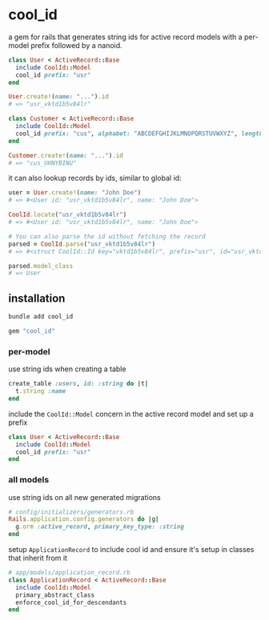 # cool_id

a gem for rails that generates string ids for active record models with a per-model prefix followed by a nanoid.

```ruby
class User < ActiveRecord::Base
  include CoolId::Model
  cool_id prefix: "usr"
end

User.create!(name: "...").id
# => "usr_vktd1b5v84lr"

class Customer < ActiveRecord::Base
  include CoolId::Model
  cool_id prefix: "cus", alphabet: "ABCDEFGHIJKLMNOPQRSTUVWXYZ", length: 8
end

Customer.create!(name: "...").id
# => "cus_UHNYBINU"
```

it can also lookup records by ids, similar to global id:

```ruby
user = User.create!(name: "John Doe")
# => #<User id: "usr_vktd1b5v84lr", name: "John Doe">

CoolId.locate("usr_vktd1b5v84lr")
# => #<User id: "usr_vktd1b5v84lr", name: "John Doe">

# You can also parse the id without fetching the record
parsed = CoolId.parse("usr_vktd1b5v84lr")
# => #<struct CoolId::Id key="vktd1b5v84lr", prefix="usr", id="usr_vktd1b5v84lr", model_class=User>

parsed.model_class
# => User
```

## installation

```bash
bundle add cool_id
```

```ruby
gem "cool_id"
```

### per-model

use string ids when creating a table

```ruby
create_table :users, id: :string do |t|
  t.string :name
end
```

include the `CoolId::Model` concern in the active record model and set up a prefix

```ruby
class User < ActiveRecord::Base
  include CoolId::Model
  cool_id prefix: "usr"
end
```

### all models

use string ids on all new generated migrations

```ruby
# config/initializers/generators.rb
Rails.application.config.generators do |g|
  g.orm :active_record, primary_key_type: :string
end
```

setup `ApplicationRecord` to include cool id and ensure it's setup in classes that inherit from it

```ruby
# app/models/application_record.rb
class ApplicationRecord < ActiveRecord::Base
  include CoolId::Model
  primary_abstract_class
  enforce_cool_id_for_descendants
end
```
